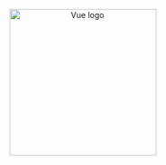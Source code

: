 <p align="center">
<a href="https://vuejs.org" target="_blank" rel="noopener noreferrer">
<img width="260" src="https://shakee93.github.io/vue-toasted/assets/images/node-reel.svg" alt="Vue logo">
</a>
</p>
